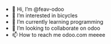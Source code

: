 - 👋 Hi, I’m @feav-odoo
- 👀 I’m interested in bicycles
- 🌱 I’m currently learning programming
- 💞️ I’m looking to collaborate on odoo
- 📫 How to reach me odoo.com meeee

<!---
feav-odoo/feav-odoo is a ✨ special ✨ repository because its `README.md` (this file) appears on your GitHub profile.
You can click the Preview link to take a look at your changes.
--->
